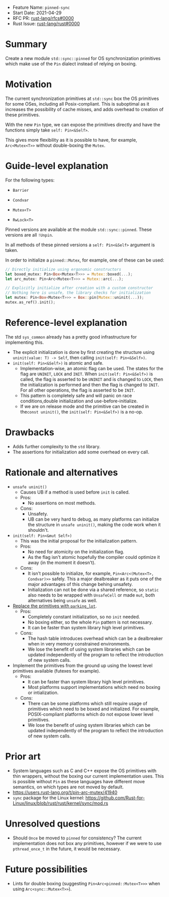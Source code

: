 - Feature Name: `pinned-sync`
- Start Date: 2021-04-29
- RFC PR: [rust-lang/rfcs#0000](https://github.com/rust-lang/rfcs/pull/0000)
- Rust Issue: [rust-lang/rust#0000](https://github.com/rust-lang/rust/issues/0000)
# Summary

[summary]: #summary

Create a new module `std::sync::pinned` for OS synchronization primitives which make use of the `Pin` dialect instead of relying on boxing.

# Motivation

[motivation]: #motivation

The current synchronization primitives at `std::sync` box the OS primitives for some OSes, including all Posix-compliant. This is suboptimal as it increases the possibility of cache misses, and adds overhead to creation of these primitives.

With the new `Pin` type, we can expose the primitives directly and have the functions simply take `self: Pin<&Self>`.

This gives more flexibility as it is possible to have, for example, `Arc<Mutex<T>>` without double-boxing the `Mutex`.

# Guide-level explanation

[guide-level-explanation]: #guide-level-explanation

For the following types:

* `Barrier`

* `Condvar`

* `Mutex<T>`

* `RwLock<T>`

Pinned versions are available at the module `std::sync::pinned`. These versions are all `!Unpin`.

In all methods of these pinned versions a `self: Pin<&Self>` argument is taken.

In order to initialize a `pinned::Mutex`, for example, one of these can be used:

```rust
// Directly initialize using ergonomic constructors
let boxed_mutex: Pin<Box<Mutex<T>>> = Mutex::boxed(...);
let arc_mutex: Pin<Arc<Mutex<T>>> = Mutex::arc(...);

// Explicitly initialize after creation with a custom constructor
// Nothing here is unsafe, the library checks for initialization
let mutex: Pin<Box<Mutex<T>>> = Box::pin(Mutex::uninit(...));
mutex.as_ref().init();
```

# Reference-level explanation

[reference-level-explanation]: #reference-level-explanation

The std `sys_common` already has a pretty good infrastructure for implementing this.

- The explicit initialization is done by first creating the structure using `uninit(value: T) -> Self`, then calling `init(self: Pin<&Self>)`.
- `init(self: Pin<&Self>)` is atomic and safe.
    - Implementation-wise, an atomic flag can be used. The states for the flag are `UNINIT`, `LOCK` and `INIT`. When `init(self: Pin<&Self>)` is called, the flag is asserted to be `UNINIT` and is changed to `LOCK`, then the initialization is performed and then the flag is changed to `INIT`. For all other operations, the flag is asserted to be `INIT`.
    - This pattern is completely safe and will panic on race conditions,double initialization and use-before-initialize.
    - If we are on release mode and the primitive can be created in the`const uninit()`, the `init(self: Pin<&Self>)` is a no-op.

# Drawbacks

[drawbacks]: #drawbacks

- Adds further complexity to the `std` library.
- The assertions for initialization add some overhead on every call.

# Rationale and alternatives

[rationale-and-alternatives]: #rationale-and-alternatives

- `unsafe uninit()`
    - Causes UB if a method is used before `init` is called.
    - Pros:
        - No assertions on most methods.
    - Cons:
        - Unsafety.
        - UB can be very hard to debug, as many platforms can initialize the structure in `unsafe uninit()`, making the code work when it shouldn't.
- `init(self: Pin<&mut Self>)`
    - This was the initial proposal for the initialization pattern.
    - Pros:
        - No need for atomicity on the initialization flag.
        - As the flag isn't atomic hopefully the compiler could optimize it away (in the moment it doesn't).
    - Cons:
        - It isn't possible to initialize, for example, `Pin<Arc<(Mutex<T>, Condvar)>>` safely. This a major dealbreaker as it puts one of the major advantages of this change behing unsafety.
        - Initialization can not be done via a shared reference, so `static` also needs to be wrapped with `UnsafeCell` or made `mut`, both alternatives being `unsafe` as well.
- [Replace the primitives with `parking_lot`](https://github.com/rust-lang/rust/pull/56410).
    - Pros:
        - Completely constant initialization, so no `init` needed.
        - No boxing either, so the whole `Pin` pattern is not necessary.
        - It can be faster than system library high level primitives.
    - Cons:
        - The hash table introduces overhead which can be a dealbreaker when in very memory constrained environments.
        - We lose the benefit of using system libraries which can be updated independently of the program to reflect the introduction of new system calls.
- Implement the primitives from the ground up using the lowest level primitives available (futexes for example).
    - Pros:
        - It can be faster than system library high level primitives.
        - Most platforms support implementations which need no boxing or intialization.
    - Cons:
        - There can be some platforms which still require usage of primitives which need to be boxed and initialized. For example, POSIX-compliant platforms which do not expose lower level primitives.
        - We lose the benefit of using system libraries which can be updated independently of the program to reflect the introduction of new system calls.

# Prior art

[prior-art]: #prior-art

- System languages such as C and C++ expose the OS primitives with thin wrappers, without the boxing our current implementation uses. This is possible without `Pin` as these languages have different move semantics, on which types are not moved by default.
- https://users.rust-lang.org/t/pin-arc-mutex/41940
- `sync` package for the Linux kernel: https://github.com/Rust-for-Linux/linux/blob/rust/rust/kernel/sync/mod.rs

# Unresolved questions

[unresolved-questions]: #unresolved-questions

- Should `Once` be moved to `pinned` for consistency? The current implementation does not box any primitives, however if we were to use `pthread_once_t` in the future, it would be necessary.

# Future possibilities

[future-possibilities]: #future-possibilities

- Lints for double boxing (suggesting `Pin<Arc<pinned::Mutex<T>>>` when using `Arc<sync::Mutex<T>>`).